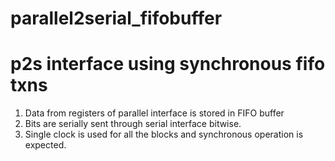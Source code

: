 # parallel2serial_fifobuffer
# p2s interface using synchronous fifo txns
1. Data from registers of parallel interface is stored in FIFO buffer
2. Bits are serially sent through serial interface bitwise.
3. Single clock is used for all the blocks and synchronous operation is expected.
